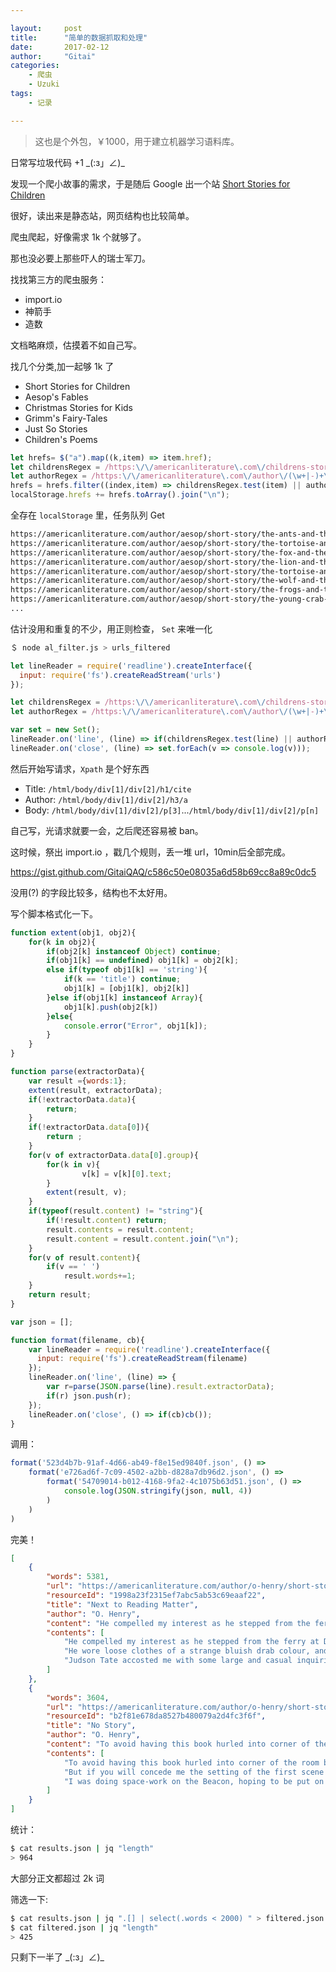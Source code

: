 ```yaml
---

layout:     post
title:      "简单的数据抓取和处理"
date:       2017-02-12
author:     "Gitai"
categories:
    - 爬虫
    - Uzuki
tags:
    - 记录

---
```


>这也是个外包，￥1000，用于建立机器学习语料库。

<!-- http://tool.c7sky.com/password/ -->

日常写垃圾代码 +1 \_(:з」∠)_ 

发现一个爬小故事的需求，于是随后 Google 出一个站 [Short Stories for Children](https://americanliterature.com/short-stories-for-children)

很好，读出来是静态站，网页结构也比较简单。

爬虫爬起，好像需求 1k 个就够了。

那也没必要上那些吓人的瑞士军刀。

找找第三方的爬虫服务：

* import.io
* 神箭手
* 造数

文档略麻烦，估摸着不如自己写。

<!--more-->

找几个分类,加一起够 1k 了

* Short Stories for Children
* Aesop's Fables
* Christmas Stories for Kids
* Grimm's Fairy-Tales
* Just So Stories
* Children's Poems

```js
let hrefs= $("a").map((k,item) => item.href);
let childrensRegex = /https:\/\/americanliterature\.com\/childrens-stories\/(\w+|-)+/;
let authorRegex = /https:\/\/americanliterature\.com\/author\/(\w+|-)+\/short-story\/(\w+|-)+/;
hrefs = hrefs.filter((index,item) => childrensRegex.test(item) || authorRegex.test(item));
localStorage.hrefs += hrefs.toArray().join("\n");
```

全存在 `localStorage` 里，任务队列 Get

```txt
https://americanliterature.com/author/aesop/short-story/the-ants-and-the-grasshopper
https://americanliterature.com/author/aesop/short-story/the-tortoise-and-the-hare
https://americanliterature.com/author/aesop/short-story/the-fox-and-the-lion
https://americanliterature.com/author/aesop/short-story/the-lion-and-the-mouse
https://americanliterature.com/author/aesop/short-story/the-tortoise-and-the-ducks
https://americanliterature.com/author/aesop/short-story/the-wolf-and-the-kid
https://americanliterature.com/author/aesop/short-story/the-frogs-and-the-ox
https://americanliterature.com/author/aesop/short-story/the-young-crab-and-his-mother
...
```

估计没用和重复的不少，用正则检查， `Set` 来唯一化

```bash
＄ node al_filter.js > urls_filtered
```

```js
let lineReader = require('readline').createInterface({
  input: require('fs').createReadStream('urls')
});

let childrensRegex = /https:\/\/americanliterature\.com\/childrens-stories\/(\w+|-)+/;
let authorRegex = /https:\/\/americanliterature\.com\/author\/(\w+|-)+\/short-story\/(\w+|-)+/;

var set = new Set();
lineReader.on('line', (line) => if(childrensRegex.test(line) || authorRegex.test(line)) set.add(line));
lineReader.on('close', (line) => set.forEach(v => console.log(v)));
```

然后开始写请求，`Xpath` 是个好东西

- Title:    `/html/body/div[1]/div[2]/h1/cite`
- Author:   `/html/body/div[1]/div[2]/h3/a`
- Body:     `/html/body/div[1]/div[2]/p[3]`...`/html/body/div[1]/div[2]/p[n]`

自己写，光请求就要一会，之后爬还容易被 ban。

这时候，祭出 import.io ，戳几个规则，丢一堆 url，10min后全部完成。

https://gist.github.com/GitaiQAQ/c586c50e08035a6d58b69cc8a89c0dc5

没用(?) 的字段比较多，结构也不太好用。

写个脚本格式化一下。

```js
function extent(obj1, obj2){
	for(k in obj2){
		if(obj2[k] instanceof Object) continue;
		if(obj1[k] == undefined) obj1[k] = obj2[k];
		else if(typeof obj1[k] == 'string'){
			if(k == 'title') continue;
			obj1[k] = [obj1[k], obj2[k]]
		}else if(obj1[k] instanceof Array){
			obj1[k].push(obj2[k])
		}else{
			console.error("Error", obj1[k]);
		}
	}
}

function parse(extractorData){
	var result ={words:1};
	extent(result, extractorData);
	if(!extractorData.data){
		return;
	}
	if(!extractorData.data[0]){
		return ;
	}
	for(v of extractorData.data[0].group){
		for(k in v){ 
				v[k] = v[k][0].text;
		}
		extent(result, v);
	}
	if(typeof(result.content) != "string"){ 
		if(!result.content) return; 
		result.contents = result.content;
		result.content = result.content.join("\n");
	}
	for(v of result.content){
		if(v == ' ')
			result.words+=1;
	}
	return result;
}

var json = [];

function format(filename, cb){
	var lineReader = require('readline').createInterface({
	  input: require('fs').createReadStream(filename)
	});
	lineReader.on('line', (line) => {
		var r=parse(JSON.parse(line).result.extractorData);
		if(r) json.push(r);
	});
	lineReader.on('close', () => if(cb)cb());
}
```

调用：

```js
format('523d4b7b-91af-4d66-ab49-f8e15ed9840f.json', () =>
	format('e726ad6f-7c09-4502-a2bb-d828a7db96d2.json', () => 
		format('54709014-b012-4168-9fa2-4c1075b63d51.json', () => 
			console.log(JSON.stringify(json, null, 4))
		)
	)
)
```

完美！

```json
[
    {
        "words": 5381,
        "url": "https://americanliterature.com/author/o-henry/short-story/next-to-reading-matter",
        "resourceId": "1998a23f2315ef7abc5ab53c69eaaf22",
        "title": "Next to Reading Matter",
        "author": "O. Henry",
        "content": "He compelled my interest as he stepped from the ferry at Desbrosses S...",
        "contents": [
            "He compelled my interest as he stepped from the ferry at Desbrosses Street...",
            "He wore loose clothes of a strange bluish drab colour, and a conservative...",
            "Judson Tate accosted me with some large and casual inquiries about the city...",
        ]
    },
    {
        "words": 3604,
        "url": "https://americanliterature.com/author/o-henry/short-story/no-story",
        "resourceId": "b2f81e678da8527b480079a2d4fc3f6f",
        "title": "No Story",
        "author": "O. Henry",
        "content": "To avoid having this book hurled into corner of the room by the...",
        "contents": [
            "To avoid having this book hurled into corner of the room by the suspicious...",
            "But if you will concede me the setting of the first scene in the reporters...",
            "I was doing space-work on the Beacon, hoping to be put on a salary. Some...",
        ]
    }
]
```
统计：

```bash
$ cat results.json | jq "length"
> 964
```
大部分正文都超过 2k 词

筛选一下:

```bash
$ cat results.json | jq ".[] | select(.words < 2000) " > filtered.json
$ cat filtered.json | jq "length"
> 425
```

只剩下一半了 \_(:з」∠)_ 
